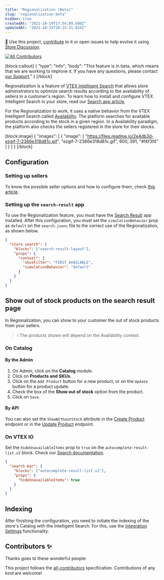 ```yaml
---
title: "Regionalization (Beta)"
slug: "regionalization-beta"
hidden: true
createdAt: "2021-10-19T17:54:09.606Z"
updatedAt: "2021-10-25T20:15:31.016Z"
---
```

📢 Use this project, [contribute](https://github.com/vtex-apps/tawk-to) to it or open issues to help evolve it using [Store Discussion](https://github.com/vtex-apps/store-discussion).

 
<!-- DOCS-IGNORE:start -->
<!-- ALL-CONTRIBUTORS-BADGE:START - Do not remove or modify this section -->
[![All Contributors](https://img.shields.io/badge/all_contributors-0-orange.svg?style=flat-square)](#contributors-)
<!-- ALL-CONTRIBUTORS-BADGE:END -->
<!-- DOCS-IGNORE:end -->

[block:callout]
{
  "type": "info",
  "body": "This feature is in beta, which means that we are working to improve it. If you have any questions, please contact [our Support](https://support.vtex.com/hc/en-us/requests)."
}
[/block]
 
Regionalization is a feature of [VTEX Intelligent Search](https://help.vtex.com/en/tracks/vtex-intelligent-search--19wrbB7nEQcmwzDPl1l4Cb/3qgT47zY08biLP3d5os3DG#) that allows store administrators to optimize search results according to the availability of sellers in a customer's region. To learn how to install and configure VTEX Intelligent Search in your store, read our [Search app article](https://developers.vtex.com/vtex-developer-docs/docs/vtex-search).
 
For the Regionalization to work, it uses a native behavior from the VTEX Intelligent Search called [Availability](https://help.vtex.com/en/tracks/vtex-intelligent-search--19wrbB7nEQcmwzDPl1l4Cb/7LMQbWK5nElIkXo0NK8Kux). The platform searches for available products according to the stock in a given region. In a Availability paradigm, the platform also checks the sellers registered in the store for their stocks.
 
[block:image]
{
  "images": [
    {
      "image": [
        "https://files.readme.io/2e4db3d-ezgif-7-2366e318d81c.gif",
        "ezgif-7-2366e318d81c.gif",
        600,
        391,
        "#f4f3f4"
      ]
    }
  ]
}
[/block]
 
## Configuration
 
### Setting up sellers
To know the possible seller options and how to configure them, check [this article](https://help.vtex.com/en/tutorial/regionalization-beta--72fwxdSLvjKC7ZAT58vlqf).
 
 
### Setting up the `search-result` app
To use the Regionalization feature, you must have the [Search Result](https://developers.vtex.com/vtex-developer-docs/docs/vtex-search-result) app installed. After this configuration, you must set the `simulationBehavior` prop as `default` on the `search.jsonc` file to the correct use of the Regionalization, as shown below.
 
 
```json
{
  "store.search": {
    "blocks": ["search-result-layout"],
    "props": {
      "context": {
        "skusFilter": "FIRST_AVAILABLE",
        "simulationBehavior": "default"
      }
    }
  }
}
```
 
 
## Show out of stock products on the search result page
In Regionalization, you can show to your customer the out of stock products from your sellers.
 
> ℹ The products shown will depend on the Availability context.
 
### On Catalog
#### By the Admin
1. On Admin, click on the **Catalog** module.
2. Click on **Products and SKUs**.
3. Click on the `Add Product` button for a new product, or on the `Update` button for a product update.
4. Check the box of the **Show out of stock** option from the product.
5. Click on `Save`.
 
#### By API
You can also set the `ShowWithoutStock` attribute in the [Create Product](https://developers.vtex.com/vtex-rest-api/reference/catalog-api-product#post-product) endpoint or in the [Update Product](https://developers.vtex.com/vtex-rest-api/reference/catalog-api-product#catalog-api-put-product) endpoint.
 
 
 
### On VTEX IO
Set the `hideUnavailableItems` prop to `true` on the `autocomplete-result-list.v2` block. Check our [Search documentation](https://developers.vtex.com/vtex-developer-docs/docs/vtex-search#autocomplete-result-listv2-props).
 
```json
{
  "search-bar": {
    "blocks": ["autocomplete-result-list.v2"],
    "props": {
      "hideUnavailableItems": true
    }
  }
}
```
 
## Indexing
After finishing the configuration, you need to initiate the indexing of the store's Catalog with the Intelligent Search. For this, use the [Integration Settings](https://help.vtex.com/en/tracks/vtex-intelligent-search--19wrbB7nEQcmwzDPl1l4Cb/6wKQgKmu2FT6084BJT7z5V) functionality.
 
 
## Contributors ✨
Thanks goes to these wonderful people:
 
<!-- ALL-CONTRIBUTORS-LIST:START - Do not remove or modify this section -->
<!-- prettier-ignore-start -->
<!-- markdownlint-disable -->
<!-- markdownlint-enable -->
<!-- prettier-ignore-end -->
<!-- ALL-CONTRIBUTORS-LIST:END -->
 
This project follows the [all-contributors](https://github.com/all-contributors/all-contributors) specification. Contributions of any kind are welcome!
<!-- DOCS-IGNORE:end -->